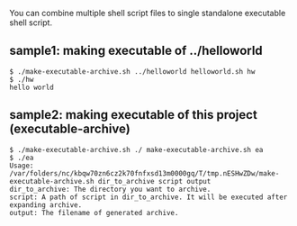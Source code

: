 You can combine multiple shell script files to single standalone executable shell script.

## sample1: making executable of ../helloworld
```
$ ./make-executable-archive.sh ../helloworld helloworld.sh hw
$ ./hw
hello world
```

## sample2: making executable of this project (executable-archive)
```
$ ./make-executable-archive.sh ./ make-executable-archive.sh ea
$ ./ea
Usage: /var/folders/nc/kbqw70zn6cz2k70fnfxsd13m0000gq/T/tmp.nESHwZDw/make-executable-archive.sh dir_to_archive script output
dir_to_archive: The directory you want to archive.
script: A path of script in dir_to_archive. It will be executed after expanding archive.
output: The filename of generated archive.
```
